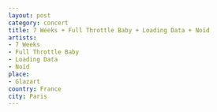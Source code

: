 ```yaml
---
layout: post
category: concert
title: 7 Weeks + Full Throttle Baby + Loading Data + Noïd
artists: 
- 7 Weeks
- Full Throttle Baby
- Loading Data
- Noïd
place: 
- Glazart
country: France
city: Paris
---
```


